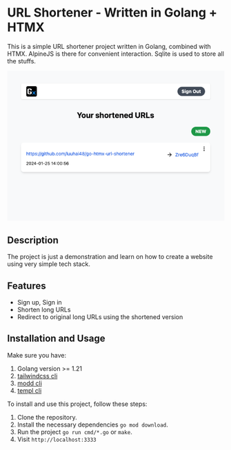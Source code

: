 # URL Shortener - Written in Golang + HTMX

This is a simple URL shortener project written in Golang, combined with HTMX.
AlpineJS is there for convenient interaction.
Sqlite is used to store all the stuffs.

![screenshot](./images/screenshot-1.png)

## Description

The project is just a demonstration and learn on how to create a website using very simple tech stack.

## Features

- Sign up, Sign in
- Shorten long URLs
- Redirect to original long URLs using the shortened version

## Installation and Usage

Make sure you have:

1. Golang version >= 1.21
2. [tailwindcss cli](https://tailwindcss.com/blog/standalone-cli)
3. [modd cli](https://github.com/cortesi/modd)
4. [templ cli](https://templ.guide/)

To install and use this project, follow these steps:

1. Clone the repository.
2. Install the necessary dependencies `go mod download`.
3. Run the project `go run cmd/*.go` or `make`.
4. Visit `http://localhost:3333`
